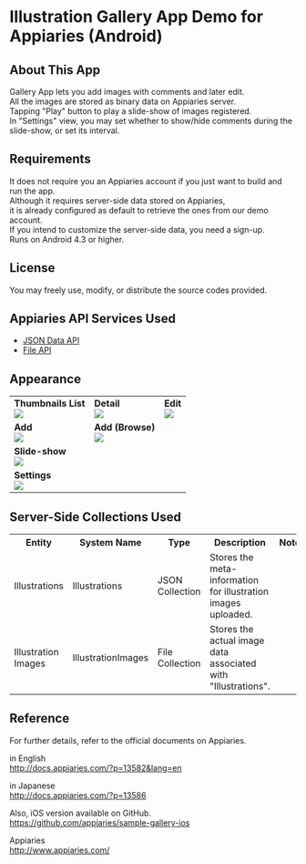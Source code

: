 Illustration Gallery App Demo for Appiaries (Android)
===========================

## About This App

Gallery App lets you add images with comments and later edit.  
All the images are stored as binary data on Appiaries server.  
Tapping "Play" button to play a slide-show of images registered.  
In "Settings" view, you may set whether to show/hide comments during the slide-show, or set its interval.

## Requirements

It does not require you an Appiaries account if you just want to build and run the app.  
Although it requires server-side data stored on Appiaries,  
it is already configured as default to retrieve the ones from our demo account.  
If you intend to customize the server-side data, you need a sign-up.  
Runs on Android 4.3 or higher.

## License

You may freely use, modify, or distribute the source codes provided.

## Appiaries API Services Used

* <a href="http://docs.appiaries.com/?p=11015&lang=en">JSON Data API</a>
* <a href="http://docs.appiaries.com/?p=11075&lang=en">File API</a>

## Appearance

<table>

<tr>
<td>
<b>Thumbnails List</b><br />
<img src="http://docs.appiaries.com/wordpress/wp-content/uploads/img/sample_gallery_shot_list.png">
</td>
<td>
<b>Detail</b><br />
<img src="http://docs.appiaries.com/wordpress/wp-content/uploads/img/sample_gallery_shot_list_detail.png">
</td>
<td>
<b>Edit</b><br />
<img src="http://docs.appiaries.com/wordpress/wp-content/uploads/img/sample_gallery_shot_edit.png">
</td>
</tr>

<tr>
<td>
<b>Add</b><br />
<img src="http://docs.appiaries.com/wordpress/wp-content/uploads/img/sample_gallery_shot_add.png">
</td>
<td>
<b>Add (Browse)</b><br />
<img src="http://docs.appiaries.com/wordpress/wp-content/uploads/img/sample_gallery_shot_add_browse.png">
</td>
<td></td>
</tr>

<tr>
<td colspan="3">
<b>Slide-show</b><br />
<img src="http://docs.appiaries.com/wordpress/wp-content/uploads/img/sample_gallery_shot_play.png">
</td>
</tr>

<tr>
<td>
<b>Settings</b><br />
<img src="http://docs.appiaries.com/wordpress/wp-content/uploads/img/sample_gallery_shot_setting.png">
</td>
<td></td>
<td></td>
</tr>

</table>


## Server-Side Collections Used

<table>

<tr>
<th>Entity</th>
<th>System Name</th>
<th>Type</th>
<th>Description</th>
<th>Note</th>
</tr>

<tr>
<td>Illustrations</td>
<td>Illustrations</td>
<td>JSON Collection</td>
<td>Stores the meta-information for illustration images uploaded.</td>
<td></td>
</tr>

<tr>
<td>Illustration Images</td>
<td>IllustrationImages</td>
<td>File Collection</td>
<td>Stores the actual image data associated with "Illustrations".</td>
<td></td>
</tr>

</table>


## Reference

For further details, refer to the official documents on Appiaries.

in English  
http://docs.appiaries.com/?p=13582&lang=en

in Japanese  
http://docs.appiaries.com/?p=13586

Also, iOS version available on GitHub.  
https://github.com/appiaries/sample-gallery-ios

Appiaries  
http://www.appiaries.com/
